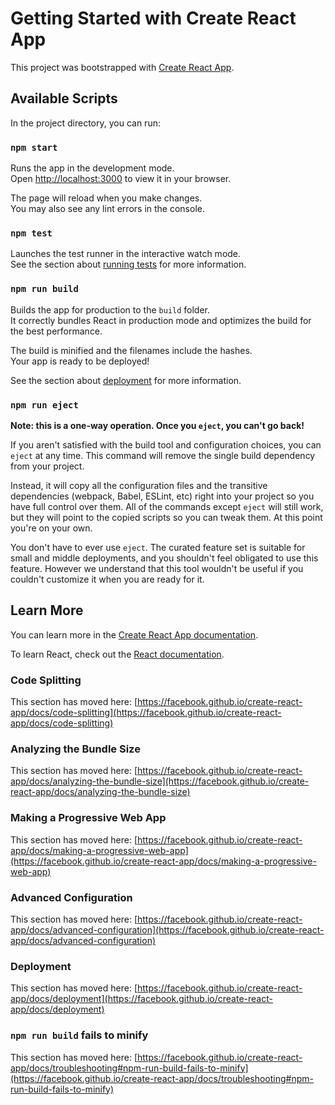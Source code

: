 # Getting Started with Create React App

This project was bootstrapped with [Create React App](https://github.com/facebook/create-react-app).

## Available Scripts

In the project directory, you can run:

### `npm start`

Runs the app in the development mode.\
Open [http://localhost:3000](http://localhost:3000) to view it in your browser.

The page will reload when you make changes.\
You may also see any lint errors in the console.

### `npm test`

Launches the test runner in the interactive watch mode.\
See the section about [running tests](https://facebook.github.io/create-react-app/docs/running-tests) for more information.

### `npm run build`

Builds the app for production to the `build` folder.\
It correctly bundles React in production mode and optimizes the build for the best performance.

The build is minified and the filenames include the hashes.\
Your app is ready to be deployed!

See the section about [deployment](https://facebook.github.io/create-react-app/docs/deployment) for more information.

### `npm run eject`

**Note: this is a one-way operation. Once you `eject`, you can't go back!**

If you aren't satisfied with the build tool and configuration choices, you can `eject` at any time. This command will remove the single build dependency from your project.

Instead, it will copy all the configuration files and the transitive dependencies (webpack, Babel, ESLint, etc) right into your project so you have full control over them. All of the commands except `eject` will still work, but they will point to the copied scripts so you can tweak them. At this point you're on your own.

You don't have to ever use `eject`. The curated feature set is suitable for small and middle deployments, and you shouldn't feel obligated to use this feature. However we understand that this tool wouldn't be useful if you couldn't customize it when you are ready for it.

## Learn More

You can learn more in the [Create React App documentation](https://facebook.github.io/create-react-app/docs/getting-started).

To learn React, check out the [React documentation](https://reactjs.org/).

### Code Splitting

This section has moved here: [https://facebook.github.io/create-react-app/docs/code-splitting](https://facebook.github.io/create-react-app/docs/code-splitting)

### Analyzing the Bundle Size

This section has moved here: [https://facebook.github.io/create-react-app/docs/analyzing-the-bundle-size](https://facebook.github.io/create-react-app/docs/analyzing-the-bundle-size)

### Making a Progressive Web App

This section has moved here: [https://facebook.github.io/create-react-app/docs/making-a-progressive-web-app](https://facebook.github.io/create-react-app/docs/making-a-progressive-web-app)

### Advanced Configuration

This section has moved here: [https://facebook.github.io/create-react-app/docs/advanced-configuration](https://facebook.github.io/create-react-app/docs/advanced-configuration)

### Deployment

This section has moved here: [https://facebook.github.io/create-react-app/docs/deployment](https://facebook.github.io/create-react-app/docs/deployment)

### `npm run build` fails to minify

This section has moved here: [https://facebook.github.io/create-react-app/docs/troubleshooting#npm-run-build-fails-to-minify](https://facebook.github.io/create-react-app/docs/troubleshooting#npm-run-build-fails-to-minify)

<!-- # const url = 'http://localhost:1337/api';
#   const token = "02eb8d4fab9a6b7e503e0b4d62d7522bd657a3003213b590477d07fe3cf9c26485f71c3fc0047a098bc6ff45722cda4ffbe1da5cf5f5edabc0f2ba365839edf4a0559d1f919e960059c46f1c419d56b44d822a10be762305aebb82981f97434c1abc3d804011ea2e5fd5bca0fecca1826f357b772354cdec8ae6ec77214eb2e1";
#   useEffect(() => {
#     const fetchData = async () => {
#       try {
#         const data = await axios.get('http://localhost:1337/api/products', {
#           headers: {
#             Authorization: `Bearer ${token}`,
#           },
#         })
#         console.log(data);
#       } catch (err) {
#         console.log(err);
#       }
#     };
#     fetchData();
#   }, []);


#   const [data, setData] = useState([]);

#   useEffect(() => {
#     const fetchData = async () => {
#       try {
#         const res = await axios.get(process.env.REACT_APP_API_URL + `/products?populate=*&[filters][type][$eq]=${type}`, {
#           headers: {
#             Authorization: `Bearer ${process.env.REACT_APP_API_TOKEN}`,
#           },
#         })
#         setData(res.data.data)
#       } catch (err) {
#         console.log(err);
#       }
#     };
#     fetchData();
#   }, []);
  
#   console.log(data);



#  products file code
        # <div className="inputItem">
        #     <input type="checkbox" id="2" value={2} />
        #     <label htmlFor="2">Shirt</label>
        #   </div>
        #   <div className="inputItem">
        #     <input type="checkbox" id="3" value={3} />
        #     <label htmlFor="3">Coats</label>
        #   </div>  -->